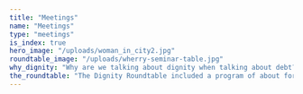 ```yaml
---
title: "Meetings"
name: "Meetings"
type: "meetings"
is_index: true
hero_image: "/uploads/woman_in_city2.jpg"
roundtable_image: "/uploads/wherry-seminar-table.jpg"
why_dignity: "Why are we talking about dignity when talking about debt? Autonomy and protection from abuse. Does debt necessarily erode a person’s autonomy as she decides who she is and to behave as is she has a sense of free will? And when debt result from exploitation and abuse? Can we re-imagine a world in which debt does not have to accompany indignity?"
the_roundtable: "The Dignity Roundtable included a program of about forty-five scholars and practitioners working in a dozen countries on issues of financial inclusion, household finance, and/or the human values implicated in economic action. The Network’s Director, Frederick Wherry, opened with the question of why questions of dignity and respect are central to understanding debt. Social Science Research Council President, Alondra Nelson, explained the importance of anticipatory social science for predicting and solving critical problems. And Princeton University President, Christopher Eisgruber, made the case for inequality as a strategic priority for research, teaching, and service."
---
```

